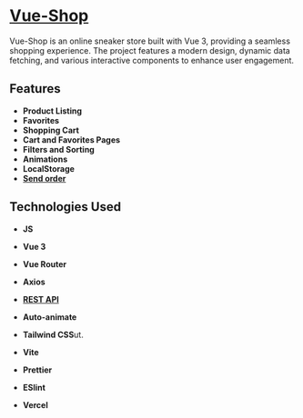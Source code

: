 # [Vue-Shop](https://vue-shop-azure.vercel.app)

Vue-Shop is an online sneaker store built with Vue 3, providing a seamless shopping experience. The project features a modern design, dynamic data fetching, and various interactive components to enhance user engagement.

## Features

- **Product Listing**
- **Favorites**
- **Shopping Cart**
- **Cart and Favorites Pages**
- **Filters and Sorting**
- **Animations**
- **LocalStorage**
- **[Send order](https://74ebad0d9d6b3a51.mokky.dev/orders)** 

## Technologies Used

- **JS**
- **Vue 3**
- **Vue Router**
- **Axios**
- **[REST API](https://mokky.dev/)**

- **Auto-animate**
- **Tailwind CSS**ut.

- **Vite**
- **Prettier**
- **ESlint**
- **Vercel**
